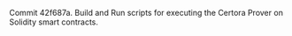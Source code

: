 Commit 42f687a.                    Build and Run scripts for executing the Certora Prover on Solidity smart contracts.